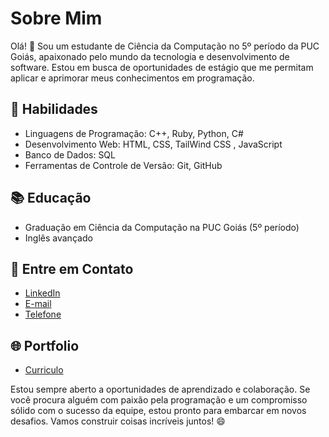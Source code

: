 # Sobre Mim

Olá! 👋 Sou um estudante de Ciência da Computação no 5º período da PUC Goiás, apaixonado pelo mundo da tecnologia e desenvolvimento de software. Estou em busca de oportunidades de estágio que me permitam aplicar e aprimorar meus conhecimentos em programação.

## 🚀 Habilidades

- Linguagens de Programação: C++, Ruby, Python, C#
- Desenvolvimento Web: HTML, CSS, TailWind CSS , JavaScript
- Banco de Dados: SQL
- Ferramentas de Controle de Versão: Git, GitHub

## 📚 Educação

- Graduação em Ciência da Computação na PUC Goiás (5º período)
- Inglês avançado

## 📧 Entre em Contato

- [LinkedIn](https://www.linkedin.com/in/gustahsr)
- [E-mail](gustavohsr.pro@gmail.com)
- [Telefone]((62)99468-1302)

## 🌐 Portfolio

- [Curriculo](https://gustahsr.github.io/)

Estou sempre aberto a oportunidades de aprendizado e colaboração. Se você procura alguém com paixão pela programação e um compromisso sólido com o sucesso da equipe, estou pronto para embarcar em novos desafios. Vamos construir coisas incríveis juntos! 😄
